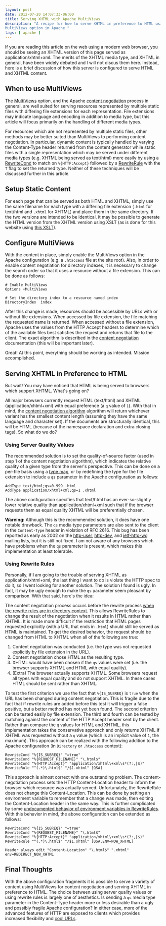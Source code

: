 ```yaml
---
layout: post
date: 2012-07-20 14:07:33-06:00
title: Serving XHTML with Apache MultiViews
description: "A recipe for how to serve XHTML in preference to HTML using the \
MultiViews option in Apache."
tags: [ apache ]
---
```

If you are reading this article on the web using a modern web browser, you
should be seeing an XHTML version of this page served as application/xhtml+xml.
The merits of the XHTML media type, and XHTML in general, have been widely
debated and I will not discus them here.  Instead, here is a brief discussion
of how this server is configured to serve HTML and XHTML content.

<!--more-->

## When to use MultiViews

The [MultiViews](https://httpd.apache.org/docs/current/mod/mod_negotiation.html#multiviews)
option, and the Apache
[content negotiation](https://httpd.apache.org/docs/current/content-negotiation.html)
process in general, are well suited for serving resources represented by
multiple static files with differing file extensions for each representation.
File extensions may indicate language and encoding in addition to media type,
but this article will focus primarily on the handling of different media types.

For resources which are not represented by multiple static files, other methods
may be better suited than MultiViews to performing content negotiation.  In
particular, dynamic content is typically handled by varying the Content-Type
header returned from the content generator while static files with a single
representation which may be served under different media types (e.g. XHTML
being served as text/html) more easily by using a
[RewriteCond](https://httpd.apache.org/docs/current/mod/mod_rewrite.html#rewritecond)
to match on `%{HTTP:Accept}` followed by a
[RewriteRule](https://httpd.apache.org/docs/current/mod/mod_rewrite.html#rewriterule)
with the `T` flag to set the returned type.  Neither of these techniques will
be discussed further in this article.

## Setup Static Content

For each page that can be served as both HTML and XHTML, simply use the same
filename for each type with a differing file extension (`.html` for text/html
and `.xhtml` for XHTML) and place them in the same directory.  If the two
versions are intended to be identical, it may be possible to generate the HTML
version from the XHTML version using XSLT (as is done for this website using
[this XSLT](https://github.com/kevinoid/kevinlocke.name/blob/master/_build/xhtmltohtml.xsl)).

## Configure MultiViews

With the content in place, simply enable the MultiViews option in the Apache
configuration (e.g. a `.htaccess` file at the site root).  Also, in order to
enable content negotiation for directory indexes, it is necessary to change
the search order so that it uses a resource without a file extension.  This can
be done as follows:

    # Enable MultiViews
    Options +MultiViews

    # Set the directory index to a resource named index
    DirectoryIndex	index

After this change is made, resources should be accessible by URLs with or
without file extensions.  When accessed by file extension, the file matching
the requested name is returned.  When accessed without a file extension, Apache
uses the values from the HTTP Accept headers to determine which of the
available files best satisfies the request and returns that file to the client.
The exact algorithm is described in the [content
negotiation](https://httpd.apache.org/docs/current/content-negotiation.html#algorithm)
documentation (this will be important later).

Great!  At this point, everything should be working as intended.  Mission
accomplished.

## Serving XHTML in Preference to HTML

But wait!  You may have noticed that HTML is being served to browsers which
support XHTML.  What's going on?

All major browsers currently request HTML (text/html) and XHTML
(application/xhtml+xml) with equal preference (a `q` value of `1`).  With that
in mind, the [content negotiation
algorithm](https://httpd.apache.org/docs/current/content-negotiation.html#algorithm)
algorithm will return whichever variant has the smallest content length
(assuming they have the same language and character set).  If the documents are
structurally identical, this will be HTML (because of the namespace declaration
and extra closing tags).  So what do we do?

### Using Server Quality Values

The recommended solution is to set the quality-of-source factor (used in step 1
of the content negotiation algorithm), which indicates the relative quality of
a given type from the server's perspective.  This can be done on a per-file
basis using a [type
map](https://httpd.apache.org/docs/current/mod/mod_negotiation.html#typemaps),
or by redefining the type for the file extension to include a `qs` parameter
in the Apache configuration as follows:

    AddType text/html;qs=0.999 .html
    AddType application/xhtml+xml;qs=1 .xhtml

The above configuration specifies that text/html has an ever-so-slightly lower
relative quality than application/xhtml+xml such that if the browser requests
them as equal quality XHTML will be preferentially chosen.

**Warning:** Although this is the recommended solution, it does have one
notable drawback.  The `qs` media type parameters are also sent to the client
in the `Content-Type` header in violation of RFC 2616.  This bug has been
reported as early as 2002 on
the [http-user](https://mail-archives.apache.org/mod_mbox/httpd-users/200202.mbox/%3CELEDJONBOPPAEGANDEEIKEEKCBAA.joshua@slive.ca%3E),
[http-dev](https://mail-archives.apache.org/mod_mbox/httpd-dev/200202.mbox/%3C0adf01c1b994$645169c0$94c0b0d0@v505%3E),
and [ietf-http-wg](https://lists.w3.org/Archives/Public/ietf-http-wg/2002AprJun/0032.html)
mailing lists, but it is still not fixed.  I am not aware of any browsers which
have problems when the `qs` parameter is present, which makes this
implementation at least tolerable.

### Using Rewrite Rules

Personally, if I am going to the trouble of serving XHTML as
application/xhtml+xml, the last thing I want to do is violate the HTTP spec to
do it, so I went looking for another solution.  The solution I found is ugly.
In fact, it may be ugly enough to make the `qs` parameter seem pleasant by
comparison.  With that said, here's the idea:

The content negotiation process occurs before the rewrite process [when the
rewrite rules are in directory
context](https://issues.apache.org/bugzilla/show_bug.cgi?id=29576).  This
allows RewriteRules to change the result of the negotiation when it results
in HTML rather than XHTML.  It is made more difficult if the restriction that
HTML pages requested explicitly (with a URL that ends in `.html`) should still
be served as HTML is maintained.  To get the desired behavior, the request
should be changed from HTML to XHTML when all of the following are true:

1. Content negotiation was conducted (i.e. the type was not requested
   explicitly by file extension in the URL).
2. Content negotiation chose HTML as the resulting type.
3. XHTML would have been chosen if the `qs` values were set (i.e. the browser
   supports XHTML and HTML with equal quality).
4. (Extra) The browser actually supports XHTML.  Some browsers request all
   types with equal quality and do not support XHTML.  In these cases HTML
   should be sent rather than XHTML.

To test the first criterion we use the fact that `%{IS_SUBREQ}` is `true` when
the URL has been changed during content negotiation.  This is fragile due to
the fact that if rewrite rules are added before this test it will trigger a
false positive, but a better method has not yet been found.  The second
criterion can be tested easily by file extension.  The third and fourth can
be tested by matching against the content of the HTTP Accept header sent by
the client.  Rather than compare the `q` values for HTML and XHTML, this
implementation takes the conservative approach and only returns XHTML if XHTML
was requested without a `q` value (which is an implicit value of `1`, the
maximum).  This approach can be realized with the following addition to the
Apache configuration (in `Directory` or `.htaccess` context):

    RewriteCond "%{IS_SUBREQ}" "=true"
    RewriteCond "%{REQUEST_FILENAME}" "\.html$"
    RewriteCond "%{HTTP:Accept}" "application/xhtml\+xml\s*(?:,|$)"
    RewriteRule "^(.*)\.html$" "/$1.xhtml" [QSA]

This approach is almost correct with one outstanding problem.  The
content-negotiation process sets the HTTP Content-Location header to inform
the browser which resource was actually served.  Unfortunately, the
RewriteRule does not change this Content-Location.  This can be done by
setting an environment variable to remember that a change was made, then
editing the Content-Location header in the same way.  This is further
complicated by some [undocumented behavior of environment variables in
RewriteRules](https://stackoverflow.com/questions/3050444/when-setting-environment-variables-in-apache-rewriterule-directives-what-causes).
With this behavior in mind, the above configuration can be extended as
follows:

    RewriteCond "%{IS_SUBREQ}" "=true"
    RewriteCond "%{REQUEST_FILENAME}" "\.html$"
    RewriteCond "%{HTTP:Accept}" "application/xhtml\+xml\s*(?:,|$)"
    RewriteRule "^(.*)\.html$" "/$1.xhtml" [QSA,ENV=NOW_XHTML]

    Header always edit "Content-Location" "\.html$" ".xhtml" env=REDIRECT_NOW_XHTML

## Final Thoughts

With the above configuration fragments it is possible to serve a variety of
content using MultiViews for content negotiation and serving XHTML in
preference to HTML.  The choice between using server quality values or using
rewrite rules is largely one of aesthetics.  Is sending a `qs` media type
parameter in the Content-Type header more or less desirable than a ugly and
possibly fragile Apache configuration?  In either case, more of the advanced
features of HTTP are exposed to clients which provides increased flexibility
and [cool URLs](http://www.w3.org/Provider/Style/URI.html).
